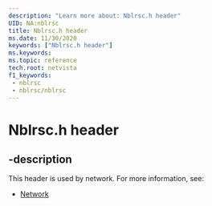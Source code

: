 ```yaml
---
description: "Learn more about: Nblrsc.h header"
UID: NA:nblrsc
title: Nblrsc.h header
ms.date: 11/30/2020
keywords: ["Nblrsc.h header"]
ms.keywords: 
ms.topic: reference
tech.root: netvista
f1_keywords:
 - nblrsc
 - nblrsc/nblrsc
---
```


# Nblrsc.h header


## -description

This header is used by network. For more information, see:

- [Network](../_netvista/index.md)
